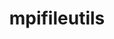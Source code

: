---
title: "mpifileutils"
layout: cache
categories: [package, develop]
meta: {"compilers": ["cce@18.0.0", "gcc@11.4.0", "intel-oneapi-compilers@2025.1.0"], "num_specs": 36, "num_specs_by_stack": {"e4s": 8, "e4s-cray-rhel": 9, "e4s-neoverse-v2": 9, "e4s-oneapi": 10, "root": 36}, "oss": ["rhel8", "ubuntu22.04"], "platforms": ["linux"], "stacks": ["e4s", "e4s-cray-rhel", "e4s-neoverse-v2", "e4s-oneapi", "root"], "targets": ["neoverse_v2", "x86_64_v3"], "versions": ["0.12"]}
spec_details: [{"compiler": "intel-oneapi-compilers@2025.1.0", "hash": "3yvajtqsvpvz2turh2idf3ajttyrm36e", "os": "ubuntu22.04", "platform": "linux", "size": "-", "stacks": ["e4s-oneapi", "root"], "target": "x86_64_v3", "variants": ["build_system=cmake", "build_type=Release", "~daos", "~experimental", "generator=make", "~gpfs", "~ipo", "~lustre", "~xattr"], "versions": ["0.12"]}, {"compiler": "gcc@11.4.0", "hash": "5woshheukgfargtzgcallv5yui6wa7bk", "os": "ubuntu22.04", "platform": "linux", "size": "-", "stacks": ["e4s-neoverse-v2", "root"], "target": "neoverse_v2", "variants": ["build_system=cmake", "build_type=Release", "~daos", "~experimental", "generator=make", "~gpfs", "~ipo", "~lustre", "~xattr"], "versions": ["0.12"]}, {"compiler": "gcc@11.4.0", "hash": "6645wl6rj6txzcf3js44w5kk64drqdth", "os": "ubuntu22.04", "platform": "linux", "size": "-", "stacks": ["e4s-neoverse-v2", "root"], "target": "neoverse_v2", "variants": ["build_system=cmake", "build_type=Release", "~daos", "~experimental", "generator=make", "~gpfs", "~ipo", "~lustre", "~xattr"], "versions": ["0.12"]}, {"compiler": "gcc@11.4.0", "hash": "67g5kf6hzdytdxviixw3dxom4le4qlc6", "os": "ubuntu22.04", "platform": "linux", "size": "-", "stacks": ["e4s", "root"], "target": "x86_64_v3", "variants": ["build_system=cmake", "build_type=Release", "~daos", "~experimental", "generator=make", "~gpfs", "~ipo", "~lustre", "~xattr"], "versions": ["0.12"]}, {"compiler": "gcc@11.4.0", "hash": "7bjzy2o7oukgdu55qoakjogrhru2weqy", "os": "ubuntu22.04", "platform": "linux", "size": "-", "stacks": ["e4s-neoverse-v2", "root"], "target": "neoverse_v2", "variants": ["build_system=cmake", "build_type=Release", "~daos", "~experimental", "generator=make", "~gpfs", "~ipo", "~lustre", "~xattr"], "versions": ["0.12"]}, {"compiler": "gcc@11.4.0", "hash": "7tt24kvii3u6ydbce2zmepl4ng3vbwcx", "os": "ubuntu22.04", "platform": "linux", "size": "-", "stacks": ["e4s-neoverse-v2", "root"], "target": "neoverse_v2", "variants": ["build_system=cmake", "build_type=Release", "~daos", "~experimental", "generator=make", "~gpfs", "~ipo", "~lustre", "~xattr"], "versions": ["0.12"]}, {"compiler": "intel-oneapi-compilers@2025.1.0", "hash": "bxqfozdeuq225rkwqwsfa3yxd56yogds", "os": "ubuntu22.04", "platform": "linux", "size": "-", "stacks": ["e4s-oneapi", "root"], "target": "x86_64_v3", "variants": ["build_system=cmake", "build_type=Release", "~daos", "~experimental", "generator=make", "~gpfs", "~ipo", "~lustre", "~xattr"], "versions": ["0.12"]}, {"compiler": "intel-oneapi-compilers@2025.1.0", "hash": "c5uvvvqpuse3bdg7ucqbhbk6igi7bxil", "os": "ubuntu22.04", "platform": "linux", "size": "-", "stacks": ["e4s-oneapi", "root"], "target": "x86_64_v3", "variants": ["build_system=cmake", "build_type=Release", "~daos", "~experimental", "generator=make", "~gpfs", "~ipo", "~lustre", "~xattr"], "versions": ["0.12"]}, {"compiler": "intel-oneapi-compilers@2025.1.0", "hash": "c7daxvjr7ewjdyqm67c4655dp44tactc", "os": "ubuntu22.04", "platform": "linux", "size": "-", "stacks": ["e4s-oneapi", "root"], "target": "x86_64_v3", "variants": ["build_system=cmake", "build_type=Release", "~daos", "~experimental", "generator=make", "~gpfs", "~ipo", "~lustre", "~xattr"], "versions": ["0.12"]}, {"compiler": "gcc@11.4.0", "hash": "c7to4srriw2cjzrwh3fd6hmv3r7c7eju", "os": "ubuntu22.04", "platform": "linux", "size": "-", "stacks": ["e4s-neoverse-v2", "root"], "target": "neoverse_v2", "variants": ["build_system=cmake", "build_type=Release", "~daos", "~experimental", "generator=make", "~gpfs", "~ipo", "~lustre", "~xattr"], "versions": ["0.12"]}, {"compiler": "gcc@11.4.0", "hash": "cpnymxz5gkailo6cndkrjxdu26nppbml", "os": "ubuntu22.04", "platform": "linux", "size": "-", "stacks": ["e4s", "root"], "target": "x86_64_v3", "variants": ["build_system=cmake", "build_type=Release", "~daos", "~experimental", "generator=make", "~gpfs", "~ipo", "~lustre", "~xattr"], "versions": ["0.12"]}, {"compiler": "gcc@11.4.0", "hash": "d6ky3gwvwiydugowtsqicvvmzbbtix6n", "os": "ubuntu22.04", "platform": "linux", "size": "-", "stacks": ["e4s-neoverse-v2", "root"], "target": "neoverse_v2", "variants": ["build_system=cmake", "build_type=Release", "~daos", "~experimental", "generator=make", "~gpfs", "~ipo", "~lustre", "~xattr"], "versions": ["0.12"]}, {"compiler": "intel-oneapi-compilers@2025.1.0", "hash": "dhlhrxnz3gaqizqyqyfxi577qmvqnvuq", "os": "ubuntu22.04", "platform": "linux", "size": "-", "stacks": ["e4s-oneapi", "root"], "target": "x86_64_v3", "variants": ["build_system=cmake", "build_type=Release", "~daos", "~experimental", "generator=make", "~gpfs", "~ipo", "~lustre", "~xattr"], "versions": ["0.12"]}, {"compiler": "intel-oneapi-compilers@2025.1.0", "hash": "dubjq6uszjzdijgvgynkilyzc3madnzm", "os": "ubuntu22.04", "platform": "linux", "size": "-", "stacks": ["e4s-oneapi", "root"], "target": "x86_64_v3", "variants": ["build_system=cmake", "build_type=Release", "~daos", "~experimental", "generator=make", "~gpfs", "~ipo", "~lustre", "~xattr"], "versions": ["0.12"]}, {"compiler": "intel-oneapi-compilers@2025.1.0", "hash": "e72xdz4ghcevspcj2tfbjtj7vfzwiavu", "os": "ubuntu22.04", "platform": "linux", "size": "-", "stacks": ["e4s-oneapi", "root"], "target": "x86_64_v3", "variants": ["build_system=cmake", "build_type=Release", "~daos", "~experimental", "generator=make", "~gpfs", "~ipo", "~lustre", "~xattr"], "versions": ["0.12"]}, {"compiler": "gcc@11.4.0", "hash": "egmpuhayl2hl2enuhcbtwa6o7woqovo4", "os": "ubuntu22.04", "platform": "linux", "size": "-", "stacks": ["e4s-neoverse-v2", "root"], "target": "neoverse_v2", "variants": ["build_system=cmake", "build_type=Release", "~daos", "~experimental", "generator=make", "~gpfs", "~ipo", "~lustre", "~xattr"], "versions": ["0.12"]}, {"compiler": "cce@18.0.0", "hash": "f7ntu7sczi4jal2ji3nw5s27o3lxdzyq", "os": "rhel8", "platform": "linux", "size": "-", "stacks": ["e4s-cray-rhel", "root"], "target": "x86_64_v3", "variants": ["build_system=cmake", "build_type=Release", "~daos", "~experimental", "generator=make", "~gpfs", "~ipo", "~lustre", "~xattr"], "versions": ["0.12"]}, {"compiler": "cce@18.0.0", "hash": "fp7rxmonoonqd6qg343uwxhda4ppe4tc", "os": "rhel8", "platform": "linux", "size": "-", "stacks": ["e4s-cray-rhel", "root"], "target": "x86_64_v3", "variants": ["build_system=cmake", "build_type=Release", "~daos", "~experimental", "generator=make", "~gpfs", "~ipo", "~lustre", "~xattr"], "versions": ["0.12"]}, {"compiler": "gcc@11.4.0", "hash": "gnjig2kdu3fkcv4lumwvggontpeypxzl", "os": "ubuntu22.04", "platform": "linux", "size": "-", "stacks": ["e4s-neoverse-v2", "root"], "target": "neoverse_v2", "variants": ["build_system=cmake", "build_type=Release", "~daos", "~experimental", "generator=make", "~gpfs", "~ipo", "~lustre", "~xattr"], "versions": ["0.12"]}, {"compiler": "cce@18.0.0", "hash": "hamhauq4i5x5jowl3hmlh5yrjjx5g5gl", "os": "rhel8", "platform": "linux", "size": "-", "stacks": ["e4s-cray-rhel", "root"], "target": "x86_64_v3", "variants": ["build_system=cmake", "build_type=Release", "~daos", "~experimental", "generator=make", "~gpfs", "~ipo", "~lustre", "~xattr"], "versions": ["0.12"]}, {"compiler": "gcc@11.4.0", "hash": "i24gumi2jfge43574zrd32jmlwfmqulp", "os": "ubuntu22.04", "platform": "linux", "size": "-", "stacks": ["e4s", "root"], "target": "x86_64_v3", "variants": ["build_system=cmake", "build_type=Release", "~daos", "~experimental", "generator=make", "~gpfs", "~ipo", "~lustre", "~xattr"], "versions": ["0.12"]}, {"compiler": "cce@18.0.0", "hash": "ifyylbm5vqouyg4xpv42qt2px5qztq7b", "os": "rhel8", "platform": "linux", "size": "-", "stacks": ["e4s-cray-rhel", "root"], "target": "x86_64_v3", "variants": ["build_system=cmake", "build_type=Release", "~daos", "~experimental", "generator=make", "~gpfs", "~ipo", "~lustre", "~xattr"], "versions": ["0.12"]}, {"compiler": "cce@18.0.0", "hash": "ikwklyta6wvtweuwmid5krgkqybcptac", "os": "rhel8", "platform": "linux", "size": "-", "stacks": ["e4s-cray-rhel", "root"], "target": "x86_64_v3", "variants": ["build_system=cmake", "build_type=Release", "~daos", "~experimental", "generator=make", "~gpfs", "~ipo", "~lustre", "~xattr"], "versions": ["0.12"]}, {"compiler": "gcc@11.4.0", "hash": "iotnjlk3ycomyhzo3zzzl2qfevywog36", "os": "ubuntu22.04", "platform": "linux", "size": "-", "stacks": ["e4s", "root"], "target": "x86_64_v3", "variants": ["build_system=cmake", "build_type=Release", "~daos", "~experimental", "generator=make", "~gpfs", "~ipo", "~lustre", "~xattr"], "versions": ["0.12"]}, {"compiler": "cce@18.0.0", "hash": "iottrpvgumujbhwzxpbj62tln27bj37k", "os": "rhel8", "platform": "linux", "size": "-", "stacks": ["e4s-cray-rhel", "root"], "target": "x86_64_v3", "variants": ["build_system=cmake", "build_type=Release", "~daos", "~experimental", "generator=make", "~gpfs", "~ipo", "~lustre", "~xattr"], "versions": ["0.12"]}, {"compiler": "cce@18.0.0", "hash": "kgfaq4jebrbdcgqctktjmbeqx3ekodti", "os": "rhel8", "platform": "linux", "size": "-", "stacks": ["e4s-cray-rhel", "root"], "target": "x86_64_v3", "variants": ["build_system=cmake", "build_type=Release", "~daos", "~experimental", "generator=make", "~gpfs", "~ipo", "~lustre", "~xattr"], "versions": ["0.12"]}, {"compiler": "cce@18.0.0", "hash": "nlg3i2ytpu5eg4oia3gwr6yhs5jq7es7", "os": "rhel8", "platform": "linux", "size": "-", "stacks": ["e4s-cray-rhel", "root"], "target": "x86_64_v3", "variants": ["build_system=cmake", "build_type=Release", "~daos", "~experimental", "generator=make", "~gpfs", "~ipo", "~lustre", "~xattr"], "versions": ["0.12"]}, {"compiler": "intel-oneapi-compilers@2025.1.0", "hash": "obmze2my5t4hqyl7fa4pi7urlt3l5hwt", "os": "ubuntu22.04", "platform": "linux", "size": "-", "stacks": ["e4s-oneapi", "root"], "target": "x86_64_v3", "variants": ["build_system=cmake", "build_type=Release", "~daos", "~experimental", "generator=make", "~gpfs", "~ipo", "~lustre", "~xattr"], "versions": ["0.12"]}, {"compiler": "gcc@11.4.0", "hash": "oozurelw3p5l4w5fls47sr3rqmurqw6u", "os": "ubuntu22.04", "platform": "linux", "size": "-", "stacks": ["e4s", "root"], "target": "x86_64_v3", "variants": ["build_system=cmake", "build_type=Release", "~daos", "~experimental", "generator=make", "~gpfs", "~ipo", "~lustre", "~xattr"], "versions": ["0.12"]}, {"compiler": "gcc@11.4.0", "hash": "ucrovuckzhhkxumu2em7zmvfu6zfaf4r", "os": "ubuntu22.04", "platform": "linux", "size": "-", "stacks": ["e4s", "root"], "target": "x86_64_v3", "variants": ["build_system=cmake", "build_type=Release", "~daos", "~experimental", "generator=make", "~gpfs", "~ipo", "~lustre", "~xattr"], "versions": ["0.12"]}, {"compiler": "intel-oneapi-compilers@2025.1.0", "hash": "uimmrgqi73ngabn4n7rtpthnsgrbfcsm", "os": "ubuntu22.04", "platform": "linux", "size": "-", "stacks": ["e4s-oneapi", "root"], "target": "x86_64_v3", "variants": ["build_system=cmake", "build_type=Release", "~daos", "~experimental", "generator=make", "~gpfs", "~ipo", "~lustre", "~xattr"], "versions": ["0.12"]}, {"compiler": "gcc@11.4.0", "hash": "v3e3nuexclqltin2ghy6cnnglcdlpci7", "os": "ubuntu22.04", "platform": "linux", "size": "-", "stacks": ["e4s", "root"], "target": "x86_64_v3", "variants": ["build_system=cmake", "build_type=Release", "~daos", "~experimental", "generator=make", "~gpfs", "~ipo", "~lustre", "~xattr"], "versions": ["0.12"]}, {"compiler": "gcc@11.4.0", "hash": "wdmngyj2rbpb42c5tftuvrxzedyxgdc5", "os": "ubuntu22.04", "platform": "linux", "size": "-", "stacks": ["e4s", "root"], "target": "x86_64_v3", "variants": ["build_system=cmake", "build_type=Release", "~daos", "~experimental", "generator=make", "~gpfs", "~ipo", "~lustre", "~xattr"], "versions": ["0.12"]}, {"compiler": "intel-oneapi-compilers@2025.1.0", "hash": "yzaap32gdjq47zm7fxnt3karfxa63t5f", "os": "ubuntu22.04", "platform": "linux", "size": "-", "stacks": ["e4s-oneapi", "root"], "target": "x86_64_v3", "variants": ["build_system=cmake", "build_type=Release", "~daos", "~experimental", "generator=make", "~gpfs", "~ipo", "~lustre", "~xattr"], "versions": ["0.12"]}, {"compiler": "cce@18.0.0", "hash": "zi7lyapupkqmr4rroogg352e2yb5uiyi", "os": "rhel8", "platform": "linux", "size": "-", "stacks": ["e4s-cray-rhel", "root"], "target": "x86_64_v3", "variants": ["build_system=cmake", "build_type=Release", "~daos", "~experimental", "generator=make", "~gpfs", "~ipo", "~lustre", "~xattr"], "versions": ["0.12"]}, {"compiler": "gcc@11.4.0", "hash": "zo26lb3szjn2ccxyadgpulvjyhgzeacl", "os": "ubuntu22.04", "platform": "linux", "size": "-", "stacks": ["e4s-neoverse-v2", "root"], "target": "neoverse_v2", "variants": ["build_system=cmake", "build_type=Release", "~daos", "~experimental", "generator=make", "~gpfs", "~ipo", "~lustre", "~xattr"], "versions": ["0.12"]}]
---